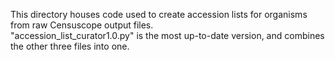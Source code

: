 This directory houses code used to create accession lists for organisms from raw Censuscope output files.<br>
"accession_list_curator1.0.py" is the most up-to-date version, and combines the other three files into one.
